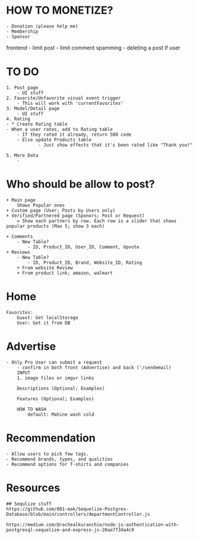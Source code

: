 # HOW TO MONETIZE?
    - Donation (please help me)
    - Membership 
    - Sponsor


frontend
    - limit post
    - limit comment spamming
    - deleting a post if user 


# TO DO 
    1. Post page
        - UI stuff
    2. Favorite/Unfavorite visual event trigger 
        - This will work with 'currentFavorites'
    3. Model/Detail page 
        - UI stuff 
    4. Rating
    - * Create Rating table
    - When a user rates, add to Rating table 
        - If they rated it already, return 500 code
        - Else update Products table 
                - Just show effects that it's been rated like "Thank you!" 

    5. More Data 
        - 

# Who should be allow to post?
    + Main page 
        Shows Popular ones
    + Custom page (User; Posts by Users only)
    + Verified/Partnered page (Sponors; Post or Request)
        = Show each partners by row. Each row is a slider that shows popular products (Max 5; show 3 each) 
    
    + Comments
        - New Table?
            - ID, Product_ID, User_ID, Comment, Upvote
    + Reviews
        - New Table?
            - ID, Product_ID, Brand, Website_ID, Rating   
        + From website Review
        + From product link; amazon, walmart

# Home 
    Favorites: 
        Guest: Get localStorage 
        User: Get it from DB 

# Advertise
    - Only Pro User can submit a request 
        - confirm in both front (Advertise) and back ('/sendemail)
        INPUT 
        1. image files or imgur links
        
        Descriptions (Optional; Examples)

        Features (Optional; Examples)
        
        HOW TO WASH
            default: Mahine wash cold 


# Recommendation
    - Allow users to pick few tags. 
    - Recommend brands, types, and qualities
    - Recommend options for T-shirts and companies 


# Resources
    ## Sequlize stuff
    https://github.com/001-mak/Sequelize-Postgres-Database/blob/main/controllers/departmentController.js

    https://medium.com/@rachealkuranchie/node-js-authentication-with-postgresql-sequelize-and-express-js-20ae773da4c9



